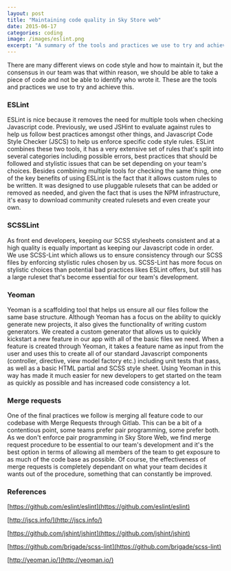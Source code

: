 ```yaml
---
layout: post
title: "Maintaining code quality in Sky Store web"
date: 2015-06-17
categories: coding
image: /images/eslint.png
excerpt: "A summary of the tools and practices we use to try and achieve code quality in Sky Store Web."
---
```


There are many different views on code style and how to maintain it, but the consensus in our team was that within reason, we should be able to take a piece of code and not be able to identify who wrote it. These are the tools and practices we use to try and achieve this.

### ESLint
ESLint is nice because it removes the need for multiple tools when checking Javascript code. Previously, we used JSHint to evaluate against rules to help us follow best practices amongst other things, and Javascript Code Style Checker (JSCS) to help us enforce specific code style rules. ESLint combines these two tools, it has a very extensive set of rules that's split into several categories including possible errors, best practices that should be followed and stylistic issues that can be set depending on your team's choices. Besides combining multiple tools for checking the same thing, one of the key benefits of using ESLint is the fact that it allows custom rules to be written. It was designed to use pluggable rulesets that can be added or removed as needed, and given the fact that is uses the NPM infrastructure, it's easy to download community created rulesets and even create your own.

### SCSSLint
As front end developers, keeping our SCSS stylesheets consistent and at a high quality is equally important as keeping our Javascript code in order. We use SCSS-Lint which allows us to ensure consistency through our SCSS files by enforcing stylistic rules chosen by us. SCSS-Lint has more focus on stylistic choices than potential bad practices likes ESLint offers, but still has a large ruleset that's become essential for our team's development.

### Yeoman
Yeoman is a scaffolding tool that helps us ensure all our files follow the same base structure. Although Yeoman has a focus on the ability to quickly generate new projects, it also gives the functionality of writing custom generators. We created a custom generator that allows us to quickly kickstart a new feature in our app with all of the basic files we need. When a feature is created through Yeoman, it takes a feature name as input from the user and uses this to create all of our standard Javascript components (controller, directive, view model factory etc.) including unit tests that pass, as well as a basic HTML partial and SCSS style sheet. Using Yeoman in this way has made it much easier for new developers to get started on the team as quickly as possible and has increased code consistency a lot.

### Merge requests
One of the final practices we follow is merging all feature code to our codebase with Merge Requests through Gitlab. This can be a bit of a contentious point, some teams prefer pair programming, some prefer both. As we don't enforce pair programming in Sky Store Web, we find merge request procedure to be essential to our team's development and it's the best option in terms of allowing all members of the team to get exposure to as much of the code base as possible. Of course, the effectiveness of merge requests is completely dependant on what your team decides it wants out of the procedure, something that can constantly be improved.

### References
[https://github.com/eslint/eslint](https://github.com/eslint/eslint)

[http://jscs.info/](http://jscs.info/)

[https://github.com/jshint/jshint](https://github.com/jshint/jshint)

[https://github.com/brigade/scss-lint](https://github.com/brigade/scss-lint)

[http://yeoman.io/](http://yeoman.io/)
